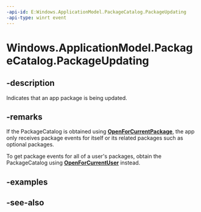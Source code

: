 ```yaml
---
-api-id: E:Windows.ApplicationModel.PackageCatalog.PackageUpdating
-api-type: winrt event
---
```


<!-- Event syntax
public event Windows.Foundation.TypedEventHandler PackageUpdating<Windows.ApplicationModel.PackageCatalog,  Windows.ApplicationModel.PackageUpdatingEventArgs>
-->

# Windows.ApplicationModel.PackageCatalog.PackageUpdating

## -description
Indicates that an app package is being updated.

## -remarks
If the PackageCatalog is obtained using **[OpenForCurrentPackage](https://docs.microsoft.com/uwp/api/windows.applicationmodel.packagecatalog.OpenForCurrentPackage)**, the app only receives package events for itself or its related packages such as optional packages.

To get package events for all of a user's packages, obtain the PackageCatalog using **[OpenForCurrentUser](https://docs.microsoft.com/uwp/api/windows.applicationmodel.packagecatalog.OpenForCurrentUser)** instead.

## -examples

## -see-also
